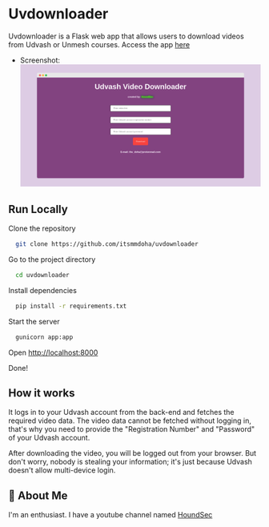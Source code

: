 # Uvdownloader

Uvdownloader is a Flask web app that allows users to download videos from Udvash or Unmesh courses.
Access the app [here](https://uvdownloader.onrender.com)

- Screenshot:
![Screenshots](https://raw.githubusercontent.com/Itsmmdoha/uvdownloader/main/screenshot.png)



## Run Locally

Clone the repository

```bash
  git clone https://github.com/itsmmdoha/uvdownloader
```
Go to the project directory

```bash
  cd uvdownloader
```

Install dependencies

```bash
  pip install -r requirements.txt
```

Start the server

```bash
  gunicorn app:app
```

Open [http://localhost:8000](https://localhost:8000)

Done!


## How it works

It logs in to your Udvash account from the back-end and fetches the required video data. The video data cannot be fetched without logging in, that's why you need to provide the "Registration Number" and "Password" of your Udvash account.

After downloading the video, you will be logged out from your browser. But don't worry, nobody is stealing your information; it's just because Udvash doesn't allow multi-device login.


## 🚀 About Me
I'm an enthusiast.
I have a youtube channel named [HoundSec](https://youtube.com/@HoundSec)

